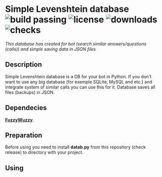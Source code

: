 # Simple Levenshtein database <br> ![build passing](https://img.shields.io/badge/build-passing-brightgreen) ![license](https://img.shields.io/github/license/beautiful-white/simple-lev-database) ![downloads](https://shields.io/github/downloads/beautiful-white/simple-lev-database/total) ![checks](https://shields.io/github/checks-status/beautiful-white/simple-lev-database/b44eea2c45c08dcdea5ede4358a1920d82103b3c)
*This database has created for bot (search similar answers/questions (calls)) and simple saving data in JSON files*
## Description
Simple Levenshtein database is a DB for your bot in Python. If you don't want to use any big database (for exemple SQLite, MySQL and etc.) and integrate system of similar calls you can use this for it. Database saves all files (backups) in JSON.
## Dependecies
<b><a href="https://github.com/seatgeek/thefuzz">FuzzyWuzzy</a></b>.
## Preparation
Before using you need to install <b>datab.py</b> from this repository (check release) to directory with your project.
## Using

